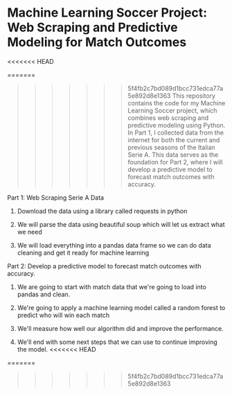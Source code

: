 # Machine Learning Soccer Project: Web Scraping and Predictive Modeling for Match Outcomes
<<<<<<< HEAD

=======
>>>>>>> 5f4fb2c7bd089d1bcc731edca77a5e892d8e1363
This repository contains the code for my Machine Learning Soccer project, which combines web scraping and predictive modeling using Python. In Part 1, I collected data from the internet for both the current and previous seasons of the Italian Serie A. This data serves as the foundation for Part 2, where I will develop a predictive model to forecast match outcomes with accuracy.

Part 1: Web Scraping Serie A Data

1. Download the data using a library called requests in python

2. We will parse the data using beautiful soup which will let us extract what we need

3. We will load everything into a pandas data frame so we can do data cleaning and get it ready for machine learning


Part 2: Develop a predictive model to forecast match outcomes with accuracy.

1. We are going to start with match data that we're going to load into pandas and clean.

2. We're going to apply a machine learning model called a random forest to predict who will win each match

3. We'll measure how well our algorithm did and improve the performance.

4. We'll end with some next steps that we can use to continue improving the model.
<<<<<<< HEAD


=======
>>>>>>> 5f4fb2c7bd089d1bcc731edca77a5e892d8e1363
